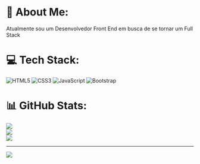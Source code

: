 # 💫 About Me:
Atualmente sou um Desenvolvedor Front End em busca de se tornar um Full Stack<br>


# 💻 Tech Stack:
![HTML5](https://img.shields.io/badge/html5-%23E34F26.svg?style=for-the-badge&logo=html5&logoColor=white) ![CSS3](https://img.shields.io/badge/css3-%231572B6.svg?style=for-the-badge&logo=css3&logoColor=white) ![JavaScript](https://img.shields.io/badge/javascript-%23323330.svg?style=for-the-badge&logo=javascript&logoColor=%23F7DF1E) ![Bootstrap](https://img.shields.io/badge/bootstrap-%238511FA.svg?style=for-the-badge&logo=bootstrap&logoColor=white)
# 📊 GitHub Stats:
![](https://github-readme-stats.vercel.app/api?username=MateusValentim-Web&theme=radical&hide_border=false&include_all_commits=true&count_private=true)<br/>
![](https://github-readme-streak-stats.herokuapp.com/?user=MateusValentim-Web&theme=radical&hide_border=false)<br/>
![](https://github-readme-stats.vercel.app/api/top-langs/?username=MateusValentim-Web&theme=radical&hide_border=false&include_all_commits=true&count_private=true&layout=compact)

---
[![](https://visitcount.itsvg.in/api?id=MateusValentim-Web&icon=0&color=0)](https://visitcount.itsvg.in)

<!-- Proudly created with GPRM ( https://gprm.itsvg.in ) -->
